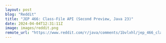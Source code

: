 ```yaml
---
layout: post
blog: "Reddit"
title: "JEP 466: Class-File API (Second Preview, Java 23)"
date: 2024-04-04T12:31:11Z
image: images/reddit.png
remote_url: "https://www.reddit.com/r/java/comments/1bvlxhl/jep_466_classfile_api_second_preview_java_23/"
---
```

